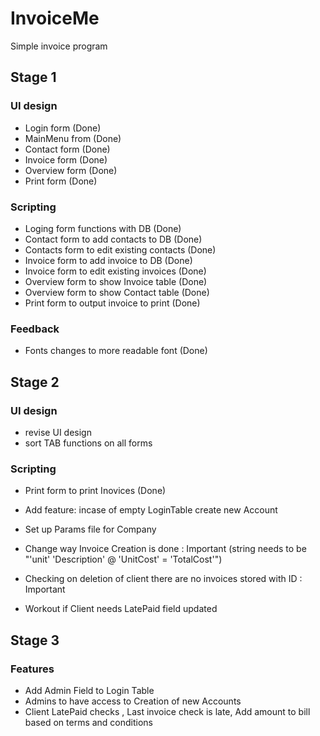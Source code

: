 # InvoiceMe
Simple invoice program

## Stage 1
### UI design
- Login form	(Done)
- MainMenu from (Done)
- Contact form  (Done)
- Invoice form 	(Done)
- Overview form (Done)
- Print form 	(Done)

### Scripting
- Loging form functions with DB            (Done)
- Contact form to add contacts to DB		(Done)
- Contacts form to edit existing contacts	(Done)
- Invoice form to add invoice to DB			(Done)
- Invoice form to edit existing invoices	(Done)
- Overview form to show Invoice table      (Done)
- Overview form to show Contact table      (Done)
- Print form to output invoice to print		(Done)

### Feedback
- Fonts changes to more readable font		(Done)

## Stage 2
### UI design
- revise UI design
- sort TAB functions on all forms

### Scripting
- Print form  to print Inovices				(Done)
- Add feature: incase of empty LoginTable create new Account
- Set up Params file for Company
- Change way Invoice Creation is done : Important (string needs to be "'unit' 'Description' @ 'UnitCost' = 'TotalCost'")

- Checking on deletion of client there are no invoices stored with ID : Important
- Workout if Client needs LatePaid field updated

## Stage 3
###  Features
- Add Admin Field to Login Table
- Admins to have access to Creation of new Accounts
- Client LatePaid checks , Last invoice check is late, Add amount to bill based on terms and conditions
